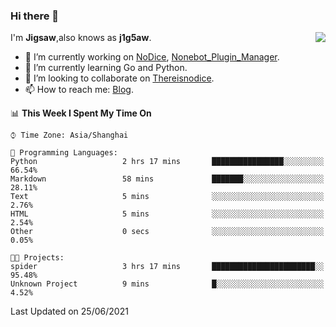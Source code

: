### Hi there 👋

<a href="#">
  <img align="right" src="https://github-readme-stats.vercel.app/api?username=j1g5awi&count_private=true&show_icons=true&title_color=80070B&text_color=B3B3B3&bg_color=212121&icon_color=80070B" />
</a>

I'm **Jigsaw**,also knows as **j1g5aw**.

- 🔭 I’m currently working on [NoDice](https://github.com/thereisnodice/nodice2), [Nonebot_Plugin_Manager](https://github.com/Jigsaw111/nonebot_plugin_manager).
- 🌱 I’m currently learning Go and Python.
- 👯 I’m looking to collaborate on [Thereisnodice](https://github.com/thereisnodice).
- 📫 How to reach me: [Blog](https://blog.maddestroyer.xyz/).

<!--START_SECTION:waka-->
📊 **This Week I Spent My Time On** 

```text
⌚︎ Time Zone: Asia/Shanghai

💬 Programming Languages: 
Python                   2 hrs 17 mins       ████████████████░░░░░░░░░   66.54% 
Markdown                 58 mins             ███████░░░░░░░░░░░░░░░░░░   28.11% 
Text                     5 mins              ░░░░░░░░░░░░░░░░░░░░░░░░░   2.76% 
HTML                     5 mins              ░░░░░░░░░░░░░░░░░░░░░░░░░   2.54% 
Other                    0 secs              ░░░░░░░░░░░░░░░░░░░░░░░░░   0.05%

🐱‍💻 Projects: 
spider                   3 hrs 17 mins       ███████████████████████░░   95.48% 
Unknown Project          9 mins              █░░░░░░░░░░░░░░░░░░░░░░░░   4.52%

```


 Last Updated on 25/06/2021
<!--END_SECTION:waka-->
